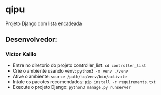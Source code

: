 # qipu
Projeto Django com lista encadeada

## Desenvolvedor:
### Victor Kaillo
- Entre no diretorio do projeto controller_list:
```cd controller_list```
- Crie o ambiente usando venv:
```python3 -m venv ./venv```
- Ative o ambiente:
```source /path/to/venv/bin/activate```
- Intale os pacotes recomendados:
```pip install -r requirements.txt```
- Execute o projeto Django:
```python3 manage.py runserver```


